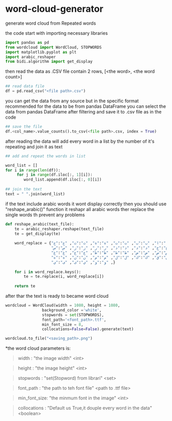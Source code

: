 # word-cloud-generator
generate word cloud from Repeated words

the code start with importing necessary libraries 

```python
import pandas as pd
from wordcloud import WordCloud, STOPWORDS
import matplotlib.pyplot as plt
import arabic_reshaper
from bidi.algorithm import get_display
```
then read the data as .CSV file contain 2 rows, [\<the word\>, \<the word count\>]
  
```python
## read data file
df = pd.read_csv("<file path>.csv")
```
you can get the data from any source but in the specific format
recommended for the data to be from pandas DataFrame 
you can select the data from pandas DataFrame after filtering and save it to .csv file as in the code 

```python
## save the file
df.<col_name>.value_counts().to_csv(<file path>.csv, index = True)
```

after reading the data will add every word in a list by the number of it's repeating and join it as text 

```python
## add and repeat the words in list 

word_list = []
for i in range(len(df)):
     for j in range(df.iloc[:, 1][i]):
        word_list.append(df.iloc[:, 0][i])
        
## join the text 
text = " ".join(word_list)
```

if the text include arabic words it wont display correctly then you should use "reshape_arabic()" function
it reshapr all arabic words ther replace the single words th prevent any problems

```python
def reshape_arabic(text_file):
    te = arabic_reshaper.reshape(text_file)
    te = get_display(te)
    
    word_replace = {"ﺀ":"ء", "ﺍ":"ا", "ﺏ":"ب", "ﺕ":"ت", "ﺓ":"ة", "ﺙ":"ث", "ﺝ":"ج",
                    "ﺡ":"ح", "خ":"ﺥ", "ﺩ":"د", "ﺫ":"ذ", "ﺭ":"ر", "ﺯ":"ز", "ﺱ":"س", 
                    "ﺵ":"ش", "ﺹ":"ص", "ﺽ":"ض", "ﻁ":"ط", "ﻅ":"ظ", "ﻉ":"ع", "ﻍ":"غ",
                    "ﻑ":"ف", "ﻕ":"ق", "ﻙ":"ك", "ﻝ":"ل", "ﻡ":"م", "ﻥ":"ن", "ﻩ":"ه",
                    "ﻭ":"و", "ﻱ":"ى", "ﻯ":"ي" ,}                      
    
    for i in word_replace.keys():
        te = te.replace(i, word_replace[i])
        
    return te
```

after thar the text is ready to became word cloud

```python
wordcloud = WordCloud(width = 1080, height = 1080,
                background_color ='white',
                stopwords = set(STOPWORDS),
                font_path='<font_path>.ttf',
                min_font_size = 8,
                collocations=False=False).generate(text)

wordcloud.to_file("<saving_path>.png")
```
*the word cloud parameters is:
 > width        :   "the image width" \<int\>
 
 > height       :   "the image height" \<int\>
 
 > stopwords    :   "set(Stopword) from librari" \<set\>
 
 > font_path    :   "the path to teh font file" \<path to .ttf file\>
 
 > min_font_size:   "the minmum font in the image" \<int\>
 
 > collocations :   "Default us True,it douple every word in the data" \<boolean\>


  
